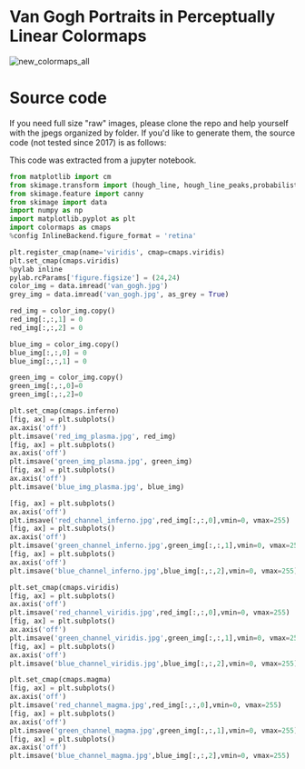 # Van Gogh Portraits in Perceptually Linear Colormaps

![new_colormaps_all](https://github.com/user-attachments/assets/f9cb8cd9-07ca-4528-8140-9b7acb6ea4ec)

# Source code
If you need full size "raw" images, please clone the repo and help yourself with the jpegs organized by folder. If you'd like to generate them, the source code (not tested since 2017) is as follows:


This code was extracted from a jupyter notebook.

```python
from matplotlib import cm
from skimage.transform import (hough_line, hough_line_peaks,probabilistic_hough_line)
from skimage.feature import canny
from skimage import data
import numpy as np
import matplotlib.pyplot as plt
import colormaps as cmaps
%config InlineBackend.figure_format = 'retina'

plt.register_cmap(name='viridis', cmap=cmaps.viridis)
plt.set_cmap(cmaps.viridis)
%pylab inline
pylab.rcParams['figure.figsize'] = (24,24)
color_img = data.imread('van_gogh.jpg')
grey_img = data.imread('van_gogh.jpg', as_grey = True)

red_img = color_img.copy()
red_img[:,:,1] = 0
red_img[:,:,2] = 0

blue_img = color_img.copy()
blue_img[:,:,0] = 0
blue_img[:,:,1] = 0

green_img = color_img.copy()
green_img[:,:,0]=0
green_img[:,:,2]=0

plt.set_cmap(cmaps.inferno)
[fig, ax] = plt.subplots()
ax.axis('off')
plt.imsave('red_img_plasma.jpg', red_img)
[fig, ax] = plt.subplots()
ax.axis('off')
plt.imsave('green_img_plasma.jpg', green_img)
[fig, ax] = plt.subplots()
ax.axis('off')
plt.imsave('blue_img_plasma.jpg', blue_img)

[fig, ax] = plt.subplots()
ax.axis('off')
plt.imsave('red_channel_inferno.jpg',red_img[:,:,0],vmin=0, vmax=255)
[fig, ax] = plt.subplots()
ax.axis('off')
plt.imsave('green_channel_inferno.jpg',green_img[:,:,1],vmin=0, vmax=255)
[fig, ax] = plt.subplots()
ax.axis('off')
plt.imsave('blue_channel_inferno.jpg',blue_img[:,:,2],vmin=0, vmax=255)

plt.set_cmap(cmaps.viridis)
[fig, ax] = plt.subplots()
ax.axis('off')
plt.imsave('red_channel_viridis.jpg',red_img[:,:,0],vmin=0, vmax=255)
[fig, ax] = plt.subplots()
ax.axis('off')
plt.imsave('green_channel_viridis.jpg',green_img[:,:,1],vmin=0, vmax=255)
[fig, ax] = plt.subplots()
ax.axis('off')
plt.imsave('blue_channel_viridis.jpg',blue_img[:,:,2],vmin=0, vmax=255)

plt.set_cmap(cmaps.magma)
[fig, ax] = plt.subplots()
ax.axis('off')
plt.imsave('red_channel_magma.jpg',red_img[:,:,0],vmin=0, vmax=255)
[fig, ax] = plt.subplots()
ax.axis('off')
plt.imsave('green_channel_magma.jpg',green_img[:,:,1],vmin=0, vmax=255)
[fig, ax] = plt.subplots()
ax.axis('off')
plt.imsave('blue_channel_magma.jpg',blue_img[:,:,2],vmin=0, vmax=255)
```
